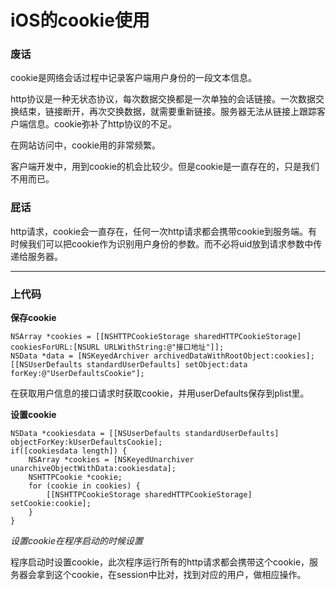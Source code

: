 # iOS的cookie使用
### 废话
cookie是网络会话过程中记录客户端用户身份的一段文本信息。

http协议是一种无状态协议，每次数据交换都是一次单独的会话链接。一次数据交换结束，链接断开，再次交换数据，就需要重新链接。服务器无法从链接上跟踪客户端信息。cookie弥补了http协议的不足。

在网站访问中，cookie用的非常频繁。

客户端开发中，用到cookie的机会比较少。但是cookie是一直存在的，只是我们不用而已。

### 屁话
http请求，cookie会一直存在，任何一次http请求都会携带cookie到服务端。有时候我们可以把cookie作为识别用户身份的参数。而不必将uid放到请求参数中传递给服务器。


***

### 上代码


**保存cookie**

	NSArray *cookies = [[NSHTTPCookieStorage sharedHTTPCookieStorage] cookiesForURL:[NSURL URLWithString:@"接口地址"]];
	NSData *data = [NSKeyedArchiver archivedDataWithRootObject:cookies];
	[[NSUserDefaults standardUserDefaults] setObject:data forKey:@"UserDefaultsCookie"];

在获取用户信息的接口请求时获取cookie，并用userDefaults保存到plist里。

**设置cookie**
    
    NSData *cookiesdata = [[NSUserDefaults standardUserDefaults] objectForKey:kUserDefaultsCookie];
    if([cookiesdata length]) {
        NSArray *cookies = [NSKeyedUnarchiver unarchiveObjectWithData:cookiesdata];
        NSHTTPCookie *cookie;
        for (cookie in cookies) {
            [[NSHTTPCookieStorage sharedHTTPCookieStorage] setCookie:cookie];
        }
    }

*设置cookie在程序启动的时候设置*

程序启动时设置cookie，此次程序运行所有的http请求都会携带这个cookie，服务器会拿到这个cookie，在session中比对，找到对应的用户，做相应操作。
